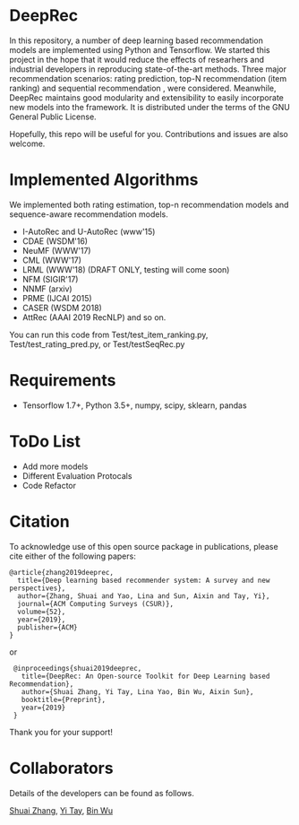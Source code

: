 # DeepRec
In this repository, a number of deep learning based recommendation models are implemented using Python and Tensorflow. We started this project in the hope that it would reduce the effects of researhers and industrial developers in reproducing state-of-the-art methods. Three major recommendation scenarios: rating prediction, top-N recommendation (item ranking) and sequential recommendation , were considered. Meanwhile, DeepRec maintains good modularity and extensibility to easily incorporate new models into the framework. It is distributed under the terms of the GNU General Public License. 

Hopefully, this repo will be useful for you. Contributions and issues are also welcome.

# Implemented Algorithms
We implemented both rating estimation, top-n recommendation models and sequence-aware recommendation models.
* I-AutoRec and U-AutoRec (www'15)
* CDAE (WSDM'16)
* NeuMF (WWW'17)
* CML (WWW'17)
* LRML (WWW'18) (DRAFT ONLY, testing will come soon)
* NFM (SIGIR'17)
* NNMF (arxiv)
* PRME (IJCAI 2015)
* CASER (WSDM 2018)
* AttRec (AAAI 2019 RecNLP)
and so on.

You can run this code from Test/test_item_ranking.py, Test/test_rating_pred.py, or Test/testSeqRec.py

# Requirements
* Tensorflow 1.7+, Python 3.5+, numpy, scipy, sklearn, pandas

# ToDo List
* Add more models
* Different Evaluation Protocals
* Code Refactor

# Citation

To acknowledge use of this open source package in publications, please cite either of the
following papers:

```
@article{zhang2019deeprec,
  title={Deep learning based recommender system: A survey and new perspectives},
  author={Zhang, Shuai and Yao, Lina and Sun, Aixin and Tay, Yi},
  journal={ACM Computing Surveys (CSUR)},
  volume={52},
  year={2019},
  publisher={ACM}
}
```
or 
```
 @inproceedings{shuai2019deeprec,
   title={DeepRec: An Open-source Toolkit for Deep Learning based Recommendation},
   author={Shuai Zhang, Yi Tay, Lina Yao, Bin Wu, Aixin Sun},
   booktitle={Preprint},
   year={2019}
 }
```
Thank you for your support!

# Collaborators
Details of the developers can be found as follows.

[Shuai Zhang](https://sites.google.com/view/shuaizhang/home), [Yi Tay](https://sites.google.com/view/yitay/home), [Bin Wu](https://wubinzzu.github.io/)
